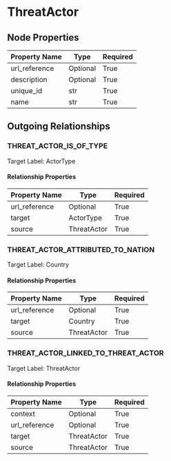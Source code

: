
# ThreatActor

## Node Properties

| Property Name | Type | Required |
| ------------- | ---- | -------- |
| url_reference | Optional | True |
| description | Optional | True |
| unique_id | str | True |
| name | str | True |



## Outgoing Relationships

### THREAT_ACTOR_IS_OF_TYPE

Target Label: ActorType

#### Relationship Properties

| Property Name | Type | Required |
| ------------- | ---- | -------- |
| url_reference | Optional | True |
| target | ActorType | True |
| source | ThreatActor | True |


### THREAT_ACTOR_ATTRIBUTED_TO_NATION

Target Label: Country

#### Relationship Properties

| Property Name | Type | Required |
| ------------- | ---- | -------- |
| url_reference | Optional | True |
| target | Country | True |
| source | ThreatActor | True |


### THREAT_ACTOR_LINKED_TO_THREAT_ACTOR

Target Label: ThreatActor

#### Relationship Properties

| Property Name | Type | Required |
| ------------- | ---- | -------- |
| context | Optional | True |
| url_reference | Optional | True |
| target | ThreatActor | True |
| source | ThreatActor | True |




